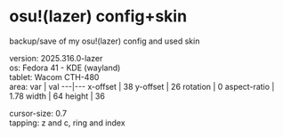 # osu!(lazer) config+skin
 backup/save of my osu!(lazer) config and used skin
 
 version: 2025.316.0-lazer  
 os: Fedora 41 - KDE (wayland)  
 tablet: Wacom CTH-480  
 area:
 var | val
 ---|---
 x-offset | 38
 y-offset | 26
 rotation | 0
 aspect-ratio | 1.78
 width | 64
 height | 36

 cursor-size: 0.7  
 tapping: z and c, ring and index  
